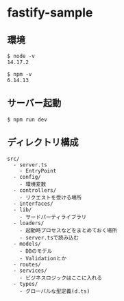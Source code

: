 # fastify-sample

## 環境

```
$ node -v
14.17.2

$ npm -v
6.14.13
```

## サーバー起動

```
$ npm run dev
```

## ディレクトリ構成

```
src/
  - server.ts
    - EntryPoint
  - config/
    - 環境変数
  - controllers/
    - リクエストを受ける場所
  - interfaces/
  - lib/
    - サードパーティライブラリ
  - loaders/
    - 起動時プロセスなどをまとめておく場所
    - server.tsで読み込む
  - models/
    - DBのモデル
    - Validationとか
  - routes/
  - services/
    - ビジネスロジックはここに入れる
  - types/
    - グローバルな型定義(d.ts)
```
